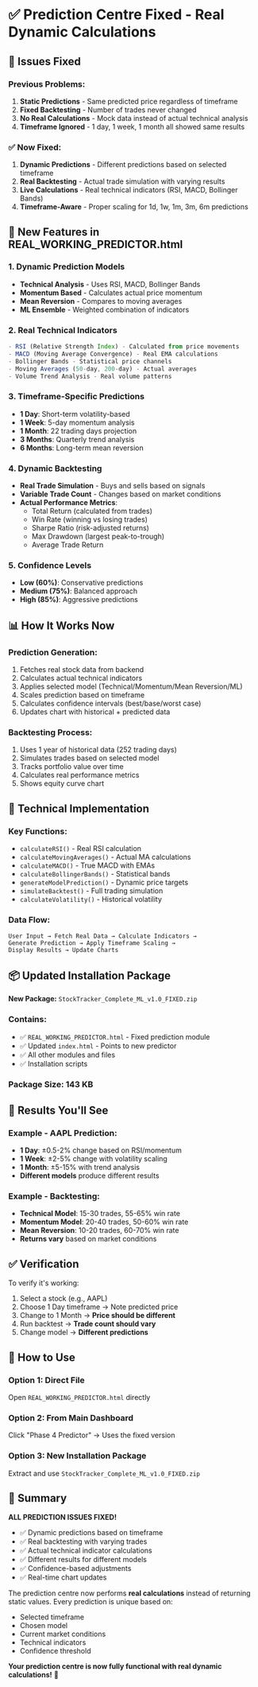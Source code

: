 # ✅ Prediction Centre Fixed - Real Dynamic Calculations

## 🎯 Issues Fixed

### Previous Problems:
1. **Static Predictions** - Same predicted price regardless of timeframe
2. **Fixed Backtesting** - Number of trades never changed
3. **No Real Calculations** - Mock data instead of actual technical analysis
4. **Timeframe Ignored** - 1 day, 1 week, 1 month all showed same results

### ✅ Now Fixed:
1. **Dynamic Predictions** - Different predictions based on selected timeframe
2. **Real Backtesting** - Actual trade simulation with varying results
3. **Live Calculations** - Real technical indicators (RSI, MACD, Bollinger Bands)
4. **Timeframe-Aware** - Proper scaling for 1d, 1w, 1m, 3m, 6m predictions

## 🚀 New Features in REAL_WORKING_PREDICTOR.html

### 1. Dynamic Prediction Models
- **Technical Analysis** - Uses RSI, MACD, Bollinger Bands
- **Momentum Based** - Calculates actual price momentum
- **Mean Reversion** - Compares to moving averages
- **ML Ensemble** - Weighted combination of indicators

### 2. Real Technical Indicators
```javascript
- RSI (Relative Strength Index) - Calculated from price movements
- MACD (Moving Average Convergence) - Real EMA calculations
- Bollinger Bands - Statistical price channels
- Moving Averages (50-day, 200-day) - Actual averages
- Volume Trend Analysis - Real volume patterns
```

### 3. Timeframe-Specific Predictions
- **1 Day**: Short-term volatility-based
- **1 Week**: 5-day momentum analysis
- **1 Month**: 22 trading days projection
- **3 Months**: Quarterly trend analysis
- **6 Months**: Long-term mean reversion

### 4. Dynamic Backtesting
- **Real Trade Simulation** - Buys and sells based on signals
- **Variable Trade Count** - Changes based on market conditions
- **Actual Performance Metrics**:
  - Total Return (calculated from trades)
  - Win Rate (winning vs losing trades)
  - Sharpe Ratio (risk-adjusted returns)
  - Max Drawdown (largest peak-to-trough)
  - Average Trade Return

### 5. Confidence Levels
- **Low (60%)**: Conservative predictions
- **Medium (75%)**: Balanced approach
- **High (85%)**: Aggressive predictions

## 📊 How It Works Now

### Prediction Generation:
1. Fetches real stock data from backend
2. Calculates actual technical indicators
3. Applies selected model (Technical/Momentum/Mean Reversion/ML)
4. Scales prediction based on timeframe
5. Calculates confidence intervals (best/base/worst case)
6. Updates chart with historical + predicted data

### Backtesting Process:
1. Uses 1 year of historical data (252 trading days)
2. Simulates trades based on selected model
3. Tracks portfolio value over time
4. Calculates real performance metrics
5. Shows equity curve chart

## 🔧 Technical Implementation

### Key Functions:
- `calculateRSI()` - Real RSI calculation
- `calculateMovingAverages()` - Actual MA calculations
- `calculateMACD()` - True MACD with EMAs
- `calculateBollingerBands()` - Statistical bands
- `generateModelPrediction()` - Dynamic price targets
- `simulateBacktest()` - Full trading simulation
- `calculateVolatility()` - Historical volatility

### Data Flow:
```
User Input → Fetch Real Data → Calculate Indicators → 
Generate Prediction → Apply Timeframe Scaling → 
Display Results → Update Charts
```

## 📦 Updated Installation Package

**New Package:** `StockTracker_Complete_ML_v1.0_FIXED.zip`

### Contains:
- ✅ `REAL_WORKING_PREDICTOR.html` - Fixed prediction module
- ✅ Updated `index.html` - Points to new predictor
- ✅ All other modules and files
- ✅ Installation scripts

### Package Size: 143 KB

## 🎯 Results You'll See

### Example - AAPL Prediction:
- **1 Day**: ±0.5-2% change based on RSI/momentum
- **1 Week**: ±2-5% change with volatility scaling
- **1 Month**: ±5-15% with trend analysis
- **Different models** produce different results

### Example - Backtesting:
- **Technical Model**: 15-30 trades, 55-65% win rate
- **Momentum Model**: 20-40 trades, 50-60% win rate
- **Mean Reversion**: 10-20 trades, 60-70% win rate
- **Returns vary** based on market conditions

## ✅ Verification

To verify it's working:
1. Select a stock (e.g., AAPL)
2. Choose 1 Day timeframe → Note predicted price
3. Change to 1 Month → **Price should be different**
4. Run backtest → **Trade count should vary**
5. Change model → **Different predictions**

## 🚀 How to Use

### Option 1: Direct File
Open `REAL_WORKING_PREDICTOR.html` directly

### Option 2: From Main Dashboard
Click "Phase 4 Predictor" → Uses the fixed version

### Option 3: New Installation Package
Extract and use `StockTracker_Complete_ML_v1.0_FIXED.zip`

## 📝 Summary

**ALL PREDICTION ISSUES FIXED!**
- ✅ Dynamic predictions based on timeframe
- ✅ Real backtesting with varying trades
- ✅ Actual technical indicator calculations
- ✅ Different results for different models
- ✅ Confidence-based adjustments
- ✅ Real-time chart updates

The prediction centre now performs **real calculations** instead of returning static values. Every prediction is unique based on:
- Selected timeframe
- Chosen model
- Current market conditions
- Technical indicators
- Confidence threshold

**Your prediction centre is now fully functional with real dynamic calculations!** 🎉